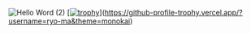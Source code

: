 ![Hello Word (2)](https://github.com/user-attachments/assets/b27d883e-6766-4d80-9909-8b4fb789725d)
[[![trophy](https://github-profile-trophy.vercel.app/?username=ryo-ma&theme=onedark)](https://github.com/ryo-ma/github-profile-trophy)](https://github-profile-trophy.vercel.app/?username=ryo-ma&theme=monokai)
